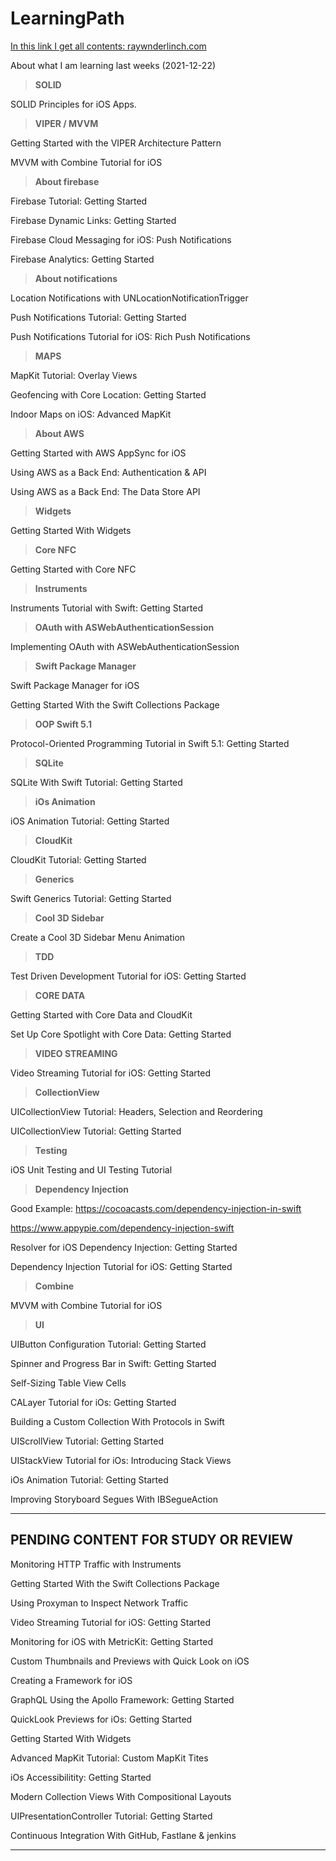 # LearningPath

[In this link I get all contents: raywnderlinch.com](https://www.raywenderlich.com/ios/articles)

About what I am learning last weeks (2021-12-22)

> **SOLID**  

SOLID Principles for iOS Apps.

> **VIPER / MVVM**

Getting Started with the VIPER Architecture Pattern

MVVM with Combine Tutorial for iOS

> **About firebase**

Firebase Tutorial: Getting Started

Firebase Dynamic Links: Getting Started

Firebase Cloud Messaging for iOS: Push Notifications

Firebase Analytics: Getting Started

> **About notifications**

Location Notifications with UNLocationNotificationTrigger

Push Notifications Tutorial: Getting Started

Push Notifications Tutorial for iOS: Rich Push Notifications

> **MAPS**

MapKit Tutorial: Overlay Views

Geofencing with Core Location: Getting Started

Indoor Maps on iOS: Advanced MapKit

> **About AWS**

Getting Started with AWS AppSync for iOS

Using AWS as a Back End: Authentication & API

Using AWS as a Back End: The Data Store API

> **Widgets**

Getting Started With Widgets

> **Core NFC**

Getting Started with Core NFC

> **Instruments**

Instruments Tutorial with Swift: Getting Started

> **OAuth with ASWebAuthenticationSession**

Implementing OAuth with ASWebAuthenticationSession

> **Swift Package Manager**

Swift Package Manager for iOS

Getting Started With the Swift Collections Package

> **OOP Swift 5.1**

Protocol-Oriented Programming Tutorial in Swift 5.1: Getting Started

> **SQLite**

SQLite With Swift Tutorial: Getting Started

> **iOs Animation**

iOS Animation Tutorial: Getting Started

> **CloudKit**

CloudKit Tutorial: Getting Started

> **Generics**

Swift Generics Tutorial: Getting Started

> **Cool 3D Sidebar**

Create a Cool 3D Sidebar Menu Animation

> **TDD**

Test Driven Development Tutorial for iOS: Getting Started

> **CORE DATA**

Getting Started with Core Data and CloudKit

Set Up Core Spotlight with Core Data: Getting Started

> **VIDEO STREAMING**

Video Streaming Tutorial for iOS: Getting Started

> **CollectionView**

UICollectionView Tutorial: Headers, Selection and Reordering

UICollectionView Tutorial: Getting Started

> **Testing**

iOS Unit Testing and UI Testing Tutorial

> **Dependency Injection**

Good Example: https://cocoacasts.com/dependency-injection-in-swift

https://www.appypie.com/dependency-injection-swift

Resolver for iOS Dependency Injection: Getting Started

Dependency Injection Tutorial for iOS: Getting Started

> **Combine**

MVVM with Combine Tutorial for iOS

> **UI**

UIButton Configuration Tutorial: Getting Started

Spinner and Progress Bar in Swift: Getting Started

Self-Sizing Table View Cells

CALayer Tutorial for iOs: Getting Started

Building a Custom Collection With Protocols in Swift

UIScrollView Tutorial: Getting Started

UIStackView Tutorial for iOs: Introducing Stack Views

iOs Animation Tutorial: Getting Started

Improving Storyboard Segues With IBSegueAction

---

<h2>PENDING CONTENT FOR STUDY OR REVIEW</h2>

Monitoring HTTP Traffic with Instruments

Getting Started With the Swift Collections Package

Using Proxyman to Inspect Network Traffic

Video Streaming Tutorial for iOS: Getting Started

Monitoring for iOS with MetricKit: Getting Started

Custom Thumbnails and Previews with Quick Look on iOS

Creating a Framework for iOS

GraphQL Using the Apollo Framework: Getting Started

QuickLook Previews for iOs: Getting Started

Getting Started With Widgets

Advanced MapKit Tutorial: Custom MapKit Tites

iOs Accessibilitity: Getting Started


Modern Collection Views With Compositional Layouts



UIPresentationController Tutorial: Getting Started



Continuous Integration With GitHub, Fastlane & jenkins

---
















